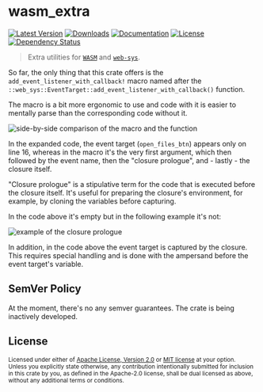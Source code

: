 # wasm_extra

[![Latest Version](https://img.shields.io/crates/v/wasm_extra.svg)][`wasm_extra`]
[![Downloads](https://img.shields.io/crates/d/wasm_extra.svg)][`wasm_extra`]
[![Documentation](https://docs.rs/wasm_extra/badge.svg)][`wasm_extra`/docs]
[![License](https://img.shields.io/crates/l/wasm_extra.svg)][`wasm_extra`/license]
[![Dependency Status](https://deps.rs/repo/github/JohnScience/wasm_extra/status.svg)][`wasm_extra`/dep_status]

> Extra utilities for [`WASM`] and [`web-sys`].

So far, the only thing that this crate offers is the `add_event_listener_with_callback!`
macro named after the `::web_sys::EventTarget::add_event_listener_with_callback()`
function.

The macro is a bit more ergonomic to use and code with it is easier to mentally
parse than the corresponding code without it.

![side-by-side comparison of the macro and the function](https://i.imgur.com/YQ8QkYf.png)

In the expanded code, the event target (`open_files_btn`) appears only on line
16, whereas in the macro it's the very first argument, which then followed by
the event name, then the "closure prologue", and - lastly - the closure itself.

"Closure prologue" is a stipulative term for the code that is executed before
the closure itself. It's useful for preparing the closure's environment, for
example, by cloning the variables before capturing.

In the code above it's empty but in the following example it's not:

![example of the closure prologue](https://i.imgur.com/K3DK2vn.png)

In addition, in the code above the event target is captured by the closure.
This requires special handling and is done with the ampersand before the event
target's variable.

## SemVer Policy

At the moment, there's no any semver guarantees. The crate is being inactively developed.

## License

<sup>
Licensed under either of <a href="LICENSE-APACHE">Apache License, Version
2.0</a> or <a href="LICENSE-MIT">MIT license</a> at your option.
</sup>

<br>

<sub>
Unless you explicitly state otherwise, any contribution intentionally submitted
for inclusion in this crate by you, as defined in the Apache-2.0 license, shall
be dual licensed as above, without any additional terms or conditions.
</sub>

[`wasm_extra`]: https://crates.io/crates/wasm_extra
[`wasm_extra`/docs]: https://docs.rs/wasm_extra
[`wasm_extra`/license]: https://github.com/JohnScience/wasm_extra#license
[`wasm_extra`/dep_status]: https://deps.rs/repo/github/JohnScience/wasm_extra
[`WASM`]: https://webassembly.org/
[`web-sys`]: https://rustwasm.github.io/wasm-bindgen/api/web_sys/
